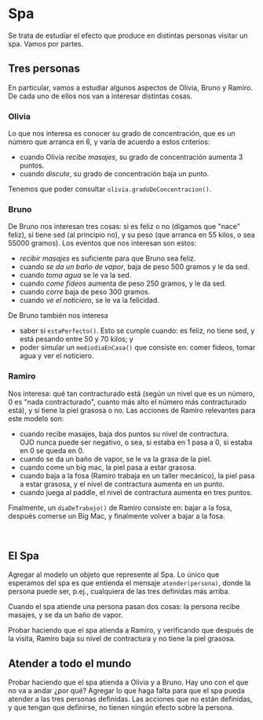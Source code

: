 # Spa

Se trata de estudiar el efecto que produce en distintas personas visitar un spa. Vamos por partes.


## Tres personas

En particular, vamos a estudiar algunos aspectos de Olivia, Bruno y Ramiro.
 De cada uno de ellos nos van a interesar distintas cosas.


### Olivia
Lo que nos interesa es conocer su grado de concentración, que es un número que arranca en 6, 
y varía de acuerdo a estos criterios:
- cuando Olivia _recibe masajes_, su grado de concentración aumenta 3 puntos.
- cuando _discute_, su grado de concentración baja un punto.

Tenemos que poder consultar `olivia.gradoDeConcentracion()`.


### Bruno
De Bruno nos interesan tres cosas: si es feliz o no (digamos que "nace" feliz), 
si tiene sed (al principio no), y su peso (que arranca en 55 kilos, o sea 55000 gramos).
 Los eventos que nos interesan son estos:
- _recibir masajes_ es suficiente para que Bruno sea feliz.
- cuando _se da un baño de vapor_, baja de peso 500 gramos y le da sed.
- cuando _toma agua_ se le va la sed.
- cuando _come fideos_ aumenta de peso 250 gramos, y le da sed.
- cuando _corre_ baja de peso 300 gramos.
- cuando _ve el noticiero_, se le va la felicidad.

De Bruno también nos interesa 
- saber si `estaPerfecto()`. Esto se cumple cuando: es feliz, no tiene sed,
 y está pesando entre 50 y 70 kilos; y
- poder simular un `mediodiaEnCasa()` que consiste en: 
comer fideos, tomar agua y ver el noticiero.



### Ramiro
Nos interesa: qué tan contracturado está 
(según un nivel que es un número, 0 es "nada contracturado", 
cuanto más alto el número más contracturado está), y si tiene la piel grasosa o no.
 Las acciones de Ramiro relevantes para este modelo son:
- cuando recibe masajes, baja dos puntos su nivel de contractura.
 <br> OJO nunca puede ser negativo, o sea, si estaba en 1 pasa a 0, si estaba en 0 se queda en 0.
- cuando se da un baño de vapor, se le va la grasa de la piel.
- cuando come un big mac, la piel pasa a estar grasosa.
- cuando baja a la fosa (Ramiro trabaja en un taller mecánico), 
la piel pasa a estar grasosa, y el nivel de contractura aumenta en un punto.
- cuando juega al paddle, el nivel de contractura aumenta en tres puntos.

Finalmente, un `diaDeTrabajo()` de Ramiro consiste en: bajar a la fosa,
 después comerse un Big Mac, y finalmente volver a bajar a la fosa.

<br>

## El Spa

Agregar al modelo un objeto que represente al Spa. 
Lo único que esperamos del spa es que entienda el mensaje `atender(persona)`,
 donde la persona puede ser, p.ej., cualquiera de las tres definidas más arriba.

Cuando el spa atiende una persona pasan dos cosas: la persona recibe masajes,
 y se da un baño de vapor.

Probar haciendo que el spa atienda a Ramiro, y verificando que después de la visita, 
Ramiro baja su nivel de contractura y no tiene la piel grasosa.


## Atender a todo el mundo

Probar haciendo que el spa atienda a Olivia y a Bruno.
 Hay uno con el que no va a andar ¿por qué? 
 Agregar lo que haga falta para que el spa pueda atender a las tres personas definidas.
  Las acciones que no están definidas, y que tengan que definirse, 
  no tienen ningún efecto sobre la persona. 
